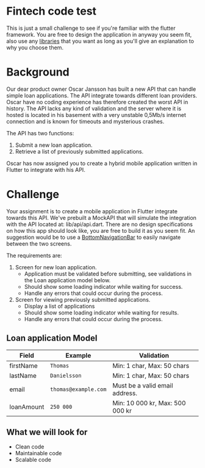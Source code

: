 # Fintech code test

This is just a small challenge to see if you're familiar with the flutter framework.
You are free to design the application in anyway you seem fit, also use any [libraries](https://pub.dev/flutter/packages) that you want as long as you'll give an explanation to why you choose them.

# Background
Our dear product owner Oscar Jansson has built a new API that can handle simple loan applications. The API integrate towards different loan providers.
Oscar have no coding experience has therefore created the worst API in history. The API lacks any kind of validation and the server where it is hosted is located in his basement with a very unstable 0,5Mb/s internet connection and is known for timeouts and mysterious crashes.

The API has two functions:
1. Submit a new loan application.
2. Retrieve a list of previously submitted applications.

Oscar has now assigned you to create a hybrid mobile application written in Flutter to integrate with his API.

# Challenge
Your assignment is to create a mobile application in Flutter integrate towards this API.
We've prebuilt a MockAPI that will simulate the integration with the API located at: lib/api/api.dart.
There are no design specifications on how this app should look like, you are free to build it as you seem fit. 
An suggestion would be to use a [BottomNavigationBar](https://api.flutter.dev/flutter/material/BottomNavigationBar-class.html) to easily navigate between the two screens.

The requirements are:
1. Screen for new loan application.
	* Application must be validated before submitting, see validations in the Loan application model below.
	* Should show some loading indicator while waiting for success.
	* Handle any errors that could occur during the process. 
1. Screen for viewing previously submitted applications.
	* Display a list of applications
	* Should show some loading indicator while waiting for results.
	* Handle any errors that could occur during the process. 


## Loan application Model

|Field      |Example       			|Validation                   		|
|-----------|-----------------------|-----------------------------------|
|firstName 	|`Thomas`      			|Min: 1 char, Max: 50 chars   		|
|lastName   |`Danielsson`  			|Min: 1 char, Max: 50 chars   		|
|email 		|`thomas@example.com`	|Must be a valid email address. 	|
|loanAmount |`250 000`	 			|Min: 10 000 kr, Max: 500 000 kr	|

## What we will look for

* Clean code
* Maintainable code
* Scalable code
